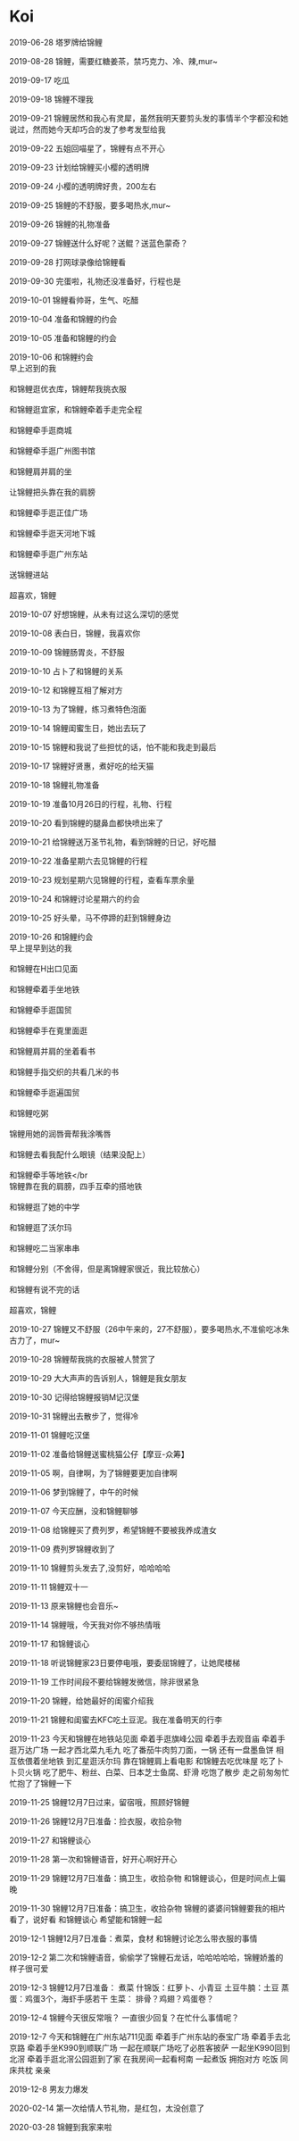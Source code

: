 <h1>Koi</h1>

2019-06-28
塔罗牌给锦鲤

2019-08-28
锦鲤，需要红糖姜茶，禁巧克力、冷、辣,mur~

2019-09-17
吃瓜

2019-09-18
锦鲤不理我

2019-09-21
锦鲤居然和我心有灵犀，虽然我明天要剪头发的事情半个字都没和她说过，然而她今天却巧合的发了参考发型给我

2019-09-22
五姐回喵星了，锦鲤有点不开心

2019-09-23
计划给锦鲤买小樱的透明牌

2019-09-24
小樱的透明牌好贵，200左右

2019-09-25
锦鲤的不舒服，要多喝热水,mur~

2019-09-26
锦鲤的礼物准备

2019-09-27
锦鲤送什么好呢？送鲲？送蓝色蒙奇？

2019-09-28
打网球录像给锦鲤看

2019-09-30
完蛋啦，礼物还没准备好，行程也是

2019-10-01
锦鲤看帅哥，生气、吃醋

2019-10-04
准备和锦鲤的约会

2019-10-05
准备和锦鲤的约会

2019-10-06
和锦鲤约会
<br>早上迟到的我</br>
<br>和锦鲤逛优衣库，锦鲤帮我挑衣服</br>
<br>和锦鲤逛宜家，和锦鲤牵着手走完全程</br>
<br>和锦鲤牵手逛商城</br>
<br>和锦鲤牵手逛广州图书馆</br>
<br>和锦鲤肩并肩的坐</br>
<br>让锦鲤把头靠在我的肩膀</br>
<br>和锦鲤牵手逛正佳广场</br>
<br>和锦鲤牵手逛天河地下城</br>
<br>和锦鲤牵手逛广州东站</br>
<br>送锦鲤进站</br>
<br>超喜欢，锦鲤</br>

2019-10-07
好想锦鲤，从未有过这么深切的感觉

2019-10-08
表白日，锦鲤，我喜欢你

2019-10-09
锦鲤肠胃炎，不舒服

2019-10-10
占卜了和锦鲤的关系

2019-10-12
和锦鲤互相了解对方

2019-10-13
为了锦鲤，练习煮特色泡面

2019-10-14
锦鲤闺蜜生日，她出去玩了

2019-10-15
锦鲤和我说了些担忧的话，怕不能和我走到最后

2019-10-17
锦鲤好贤惠，煮好吃的给天猫

2019-10-18
锦鲤礼物准备

2019-10-19
准备10月26日的行程，礼物、行程

2019-10-20
看到锦鲤的腿鼻血都快喷出来了

2019-10-21
给锦鲤送万圣节礼物，看到锦鲤的日记，好吃醋

2019-10-22
准备星期六去见锦鲤的行程

2019-10-23
规划星期六见锦鲤的行程，查看车票余量

2019-10-24
和锦鲤讨论星期六的约会

2019-10-25
好头晕，马不停蹄的赶到锦鲤身边

2019-10-26
和锦鲤约会
<br>早上提早到达的我</br>
<br>和锦鲤在H出口见面</br>
<br>和锦鲤牵着手坐地铁</br>
<br>和锦鲤牵手逛国贸</br>
<br>和锦鲤牵手在覔里面逛</br>
<br>和锦鲤肩并肩的坐着看书</br>
<br>和锦鲤手指交织的共看几米的书</br>
<br>和锦鲤牵手逛遍国贸</br>
<br>和锦鲤吃粥</br>
<br>锦鲤用她的润唇膏帮我涂嘴唇</br>
<br>和锦鲤去看我配什么眼镜（结果没配上）</br>
<br>和锦鲤牵手等地铁</br
<br>锦鲤靠在我的肩膀，四手互牵的搭地铁</br>
<br>和锦鲤逛了她的中学</br>
<br>和锦鲤逛了沃尔玛</br>
<br>和锦鲤吃二当家串串</br>
<br>和锦鲤分别（不舍得，但是离锦鲤家很近，我比较放心）</br>
<br>和锦鲤有说不完的话</br>
<br>超喜欢，锦鲤</br>

2019-10-27
锦鲤又不舒服（26中午来的，27不舒服），要多喝热水,不准偷吃冰朱古力了，mur~

2019-10-28
锦鲤帮我挑的衣服被人赞赏了

2019-10-29
大大声声的告诉别人，锦鲤是我女朋友

2019-10-30
记得给锦鲤报销M记汉堡

2019-10-31
锦鲤出去散步了，觉得冷

2019-11-01
锦鲤吃汉堡

2019-11-02
准备给锦鲤送蜜桃猫公仔【摩豆-众筹】

2019-11-05
啊，自律啊，为了锦鲤要更加自律啊

2019-11-06
梦到锦鲤了，中午的时候

2019-11-07
今天应酬，没和锦鲤聊够

2019-11-08
给锦鲤买了费列罗，希望锦鲤不要被我养成渣女

2019-11-09
费列罗锦鲤收到了

2019-11-10
锦鲤剪头发去了,没剪好，哈哈哈哈

2019-11-11
锦鲤双十一

2019-11-13
原来锦鲤也会音乐~

2019-11-14
锦鲤哦，今天我对你不够热情哦

2019-11-17
和锦鲤谈心

2019-11-18
听说锦鲤家23日要停电哦，要委屈锦鲤了，让她爬楼梯

2019-11-19
工作时间段不要给锦鲤发微信，除非很紧急

2019-11-20
锦鲤，给她最好的闺蜜介绍我

2019-11-21
锦鲤和闺蜜去KFC吃土豆泥。我在准备明天的行李

2019-11-23
今天和锦鲤在地铁站见面
牵着手逛旗峰公园
牵着手去观音庙
牵着手逛万达广场
一起才西北菜九毛九
吃了番茄牛肉剪刀面，一锅
还有一盘墨鱼饼
相互依偎着坐地铁
到汇星逛沃尔玛
靠在锦鲤肩上看电影
和锦鲤去吃优味屋
吃了卜卜贝火锅
吃了肥牛、粉丝、白菜、日本芝士鱼腐、虾滑
吃饱了散步
走之前匆匆忙忙抱了了锦鲤一下

2019-11-25
锦鲤12月7日过来，留宿哦，照顾好锦鲤

2019-11-26
锦鲤12月7日准备：捡衣服，收拾杂物

2019-11-27
和锦鲤谈心

2019-11-28
第一次和锦鲤语音，好开心啊好开心

2019-11-29
锦鲤12月7日准备：搞卫生，收拾杂物
和锦鲤谈心，但是时间点上偏晚

2019-11-30
锦鲤12月7日准备：搞卫生，收拾杂物
锦鲤的婆婆问锦鲤要我的相片看了，说好看
和锦鲤谈心
希望能和锦鲤一起

2019-12-1
锦鲤12月7日准备：煮菜，食材
和锦鲤讨论怎么带衣服的事情

2019-12-2
第二次和锦鲤语音，偷偷学了锦鲤石龙话，哈哈哈哈哈，锦鲤娇羞的样子很可爱

2019-12-3
锦鲤12月7日准备：
煮菜
什锦饭：红萝卜、小青豆
土豆牛腩：土豆
蒸蛋：鸡蛋3个，海虾手感若干
生菜：
排骨？鸡翅？鸡蛋卷？

2019-12-4
锦鲤今天很反常哦？
一直很少回复？在忙什么事情呢？

2019-12-7
今天和锦鲤在广州东站711见面
牵着手广州东站的泰宝广场
牵着手去北京路
牵着手坐K990到顺联广场
一起在顺联广场吃了必胜客披萨
一起坐K990回到北滘
牵着手逛北滘公园逛到了家
在我房间一起看柯南
一起煮饭
拥抱对方
吃饭
同床共枕
亲亲

2019-12-8
男友力爆发

2020-02-14
第一次给情人节礼物，是红包，太没创意了

2020-03-28
锦鲤到我家来啦
